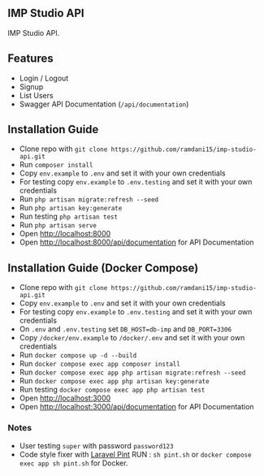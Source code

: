 ## IMP Studio  API

IMP Studio API.


## Features

- Login / Logout
- Signup
- List Users
- Swagger API Documentation (`/api/documentation`)


## Installation Guide

- Clone repo with `git clone https://github.com/ramdani15/imp-studio-api.git`
- Run `composer install`
- Copy `env.example` to `.env` and set it with your own credentials
- For testing copy `env.example` to `.env.testing` and set it with your own credentials
- Run `php artisan migrate:refresh --seed`
- Run `php artisan key:generate`
- Run testing `php artisan test`
- Run `php artisan serve`
- Open [http://localhost:8000](http://localhost:8000)
- Open [http://localhost:8000/api/documentation](http://localhost:8000/api/documentation) for API Documentation


## Installation Guide (Docker Compose)

- Clone repo with `git clone https://github.com/ramdani15/imp-studio-api.git`
- Copy `env.example` to `.env` and set it with your own credentials
- For testing copy `env.example` to `.env.testing` and set it with your own credentials
- On `.env` and `.env.testing` set `DB_HOST=db-imp` and `DB_PORT=3306`
- Copy `/docker/env.example` to `/docker/.env` and set it with your own credentials
- Run `docker compose up -d --build`
- Run `docker compose exec app composer install`
- Run `docker compose exec app php artisan migrate:refresh --seed`
- Run `docker compose exec app php artisan key:generate`
- Run testing `docker compose exec app php artisan test`
- Open [http://localhost:3000](http://localhost:3000)
- Open [http://localhost:3000/api/documentation](http://localhost:3000/api/documentation) for API Documentation


### Notes
- User testing `super` with password `password123`
- Code style fixer with [Laravel Pint](https://github.com/laravel/pint) RUN : `sh pint.sh` or `docker compose exec app sh pint.sh` for Docker.
